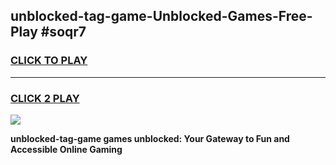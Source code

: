 
## unblocked-tag-game-Unblocked-Games-Free-Play #soqr7
<h3>
<a href="https://us.freeplayer.one?title=unblocked-tag-game&ref=9M">CLICK TO PLAY</a></h3>
<hr>

<h3>
<a href="https://us.freeplayer.one?title=unblocked-tag-game&ref=9M">CLICK 2 PLAY</a>
  
</h3>

<a href="https://us.freeplayer.one?title=unblocked-tag-game&ref=9M"><img src="https://clearcache.store/games.png"></a>


**unblocked-tag-game games unblocked: Your Gateway to Fun and Accessible Online Gaming**
